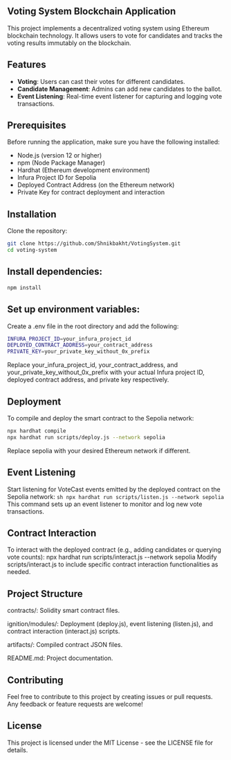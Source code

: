 ## Voting System Blockchain Application

This project implements a decentralized voting system using Ethereum blockchain technology. It allows users to vote for candidates and tracks the voting results immutably on the blockchain.

## Features

- **Voting**: Users can cast their votes for different candidates.
- **Candidate Management**: Admins can add new candidates to the ballot.
- **Event Listening**: Real-time event listener for capturing and logging vote transactions.

## Prerequisites

Before running the application, make sure you have the following installed:

- Node.js (version 12 or higher)
- npm (Node Package Manager)
- Hardhat (Ethereum development environment)
- Infura Project ID for Sepolia
- Deployed Contract Address (on the Ethereum network)
- Private Key for contract deployment and interaction

## Installation

Clone the repository:

```sh
git clone https://github.com/Shnikbakht/VotingSystem.git
cd voting-system
```

## Install dependencies:

```sh
npm install
```

## Set up environment variables:

Create a .env file in the root directory and add the following:

```sh
INFURA_PROJECT_ID=your_infura_project_id
DEPLOYED_CONTRACT_ADDRESS=your_contract_address
PRIVATE_KEY=your_private_key_without_0x_prefix
```

Replace your_infura_project_id, your_contract_address, and your_private_key_without_0x_prefix with your actual Infura project ID, deployed contract address, and private key respectively.

## Deployment

To compile and deploy the smart contract to the Sepolia network:

```sh
npx hardhat compile
npx hardhat run scripts/deploy.js --network sepolia
```

Replace sepolia with your desired Ethereum network if different.

## Event Listening

Start listening for VoteCast events emitted by the deployed contract on the Sepolia network:
`sh npx hardhat run scripts/listen.js --network sepolia`
This command sets up an event listener to monitor and log new vote transactions.

## Contract Interaction

To interact with the deployed contract (e.g., adding candidates or querying vote counts):
npx hardhat run scripts/interact.js --network sepolia
Modify scripts/interact.js to include specific contract interaction functionalities as needed.

## Project Structure

contracts/: Solidity smart contract files.

ignition/modules/: Deployment (deploy.js), event listening (listen.js), and contract interaction (interact.js) scripts.

artifacts/: Compiled contract JSON files.

README.md: Project documentation.

## Contributing

Feel free to contribute to this project by creating issues or pull requests. Any feedback or feature requests are welcome!

## License

This project is licensed under the MIT License - see the LICENSE file for details.
